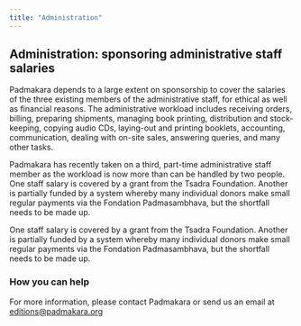 ```yaml
---
title: "Administration"
---
```


##  Administration: sponsoring administrative staff salaries 

Padmakara depends to a large extent on sponsorship to cover the salaries of the three existing members of the administrative staff, for ethical as well as financial reasons. The administrative workload includes receiving orders, billing, preparing shipments, managing book printing, distribution and stock-keeping, copying audio CDs, laying-out and printing booklets, accounting, communication, dealing with on-site sales, answering queries, and many other tasks. 

Padmakara has recently taken on a third, part-time administrative staff member as the workload is now more than can be handled by two people. One staff salary is covered by a grant from the Tsadra Foundation. Another is partially funded by a system whereby many individual donors make small regular payments via the Fondation Padmasambhava, but the shortfall needs to be made up. 

One staff salary is covered by a grant from the Tsadra Foundation. Another is partially funded by a system whereby many individual donors make small regular payments via the Fondation Padmasambhava, but the shortfall needs to be made up. 

###  How you can help 

For more information, please contact Padmakara or send us an email at [ editions@padmakara.org ](mailto:editions@padmakara.org)
